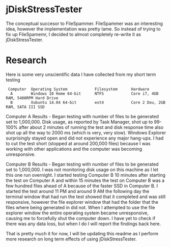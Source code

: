 # jDiskStressTester
The conceptual succesor to FileSpammer. FileSpammer was an interesting idea, however the implementation was pretty lame. So instead of trying to fix up FileSpamemr, I decided to almost completely re-write it as jDiskStressTester. 

Research
========
Here is some very unscientific data I have collected from my short term testing

     Computer  Operating System            Filesystem      Hardware                            
      A        Windows 10 Home 64-bit      NTFS            Core i7, 4GB RAM, 5400RPM Hard Drive
      B        Xubuntu 14.04 64-bit        ext4            Core 2 Dou, 2GB RAM, SATA III SSD


Computer A Results - Began testing with number of files to be generated set to 1,000,000. Disk usage, as reported by Task Manager, shot up to 99-100% after about 2 minutes of running the test and disk response time also shot up all the way to 2000 ms (which is very, very slow). Windows Explorer surprisingly stayed open and did not experience any major hang-ups. I had to cut the test short (stopped at around 200,000 files) because I was working with other applications and the computer was becoming unresponsive.


Computer B Results - Began testing with number of files to be generated set to 1,000,000. I was not monitoring disk usage on this machine as I let this one run overnight. I started testing Computer B 10 minutes after starting the test on Computer A and within 15 minutes the test on Computer B was a few hundred files ahead of A because of the faster SSD in Computer B. I started the test around 11 PM and around 9 AM the following day the terminal window that had run the test showed that it completed and was still responsive, however the file explorer window that had the folder that the files where being generated in did not. When I attempted to use the file explorer window the entire operating system became unresponsive, causing me to forcefully shut the computer down. I have yet to check if there was any data loss, but when I do I will report the findings back here.


That is pretty much it for now, I will be updating this readme as I perform more research on long term effects of using jDiskStressTester. 
